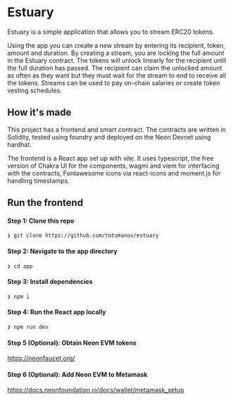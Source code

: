 # Estuary
Estuary is a simple application that allows you to stream ERC20 tokens. 

Using the app you can create a new stream by entering its recipient, token, amount and duration. By creating a stream, you are locking the full amount in the Estuary contract. The tokens will unlock linearly for the recipient until the full duration has passed.  The recipient can claim the unlocked amount as often as they want but they must wait for the stream to end to receive all the tokens. Streams can be used to pay on-chain salaries or create token vesting schedules.
## How it's made
This project has a frontend and smart contract. The contracts are written in Solidity, tested using foundry and deployed on the Neon Devnet using hardhat.

The frontend is a React app set up with vite. It uses typescript, the free version of Chakra UI for the components, wagmi and viem for interfacing with the contracts, Fontawesome icons via react-icons and moment.js for handling timestamps.
## Run the frontend
#### Step 1: Clone this repo
```
❯ git clone https://github.com/totomanov/estuary
```

#### Step 2: Navigate to the app directory
```
❯ cd app
```

#### Step 3: Install dependencies
```
❯ npm i
```

#### Step 4: Run the React app locally
```
❯ npm run dev
```
#### Step 5 (Optional): Obtain Neon EVM tokens
https://neonfaucet.org/

#### Step 6 (Optional): Add Neon EVM to Metamask
https://docs.neonfoundation.io/docs/wallet/metamask_setup
